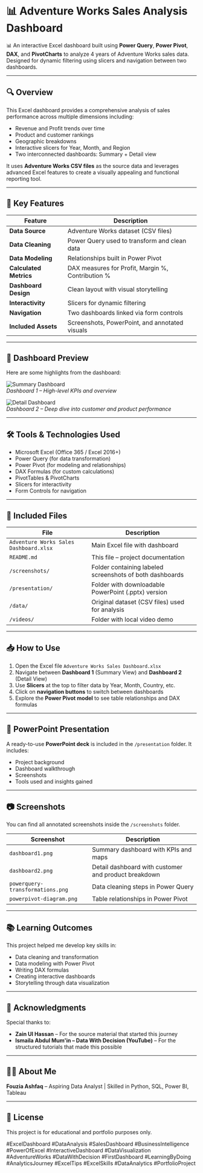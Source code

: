 # 📊 Adventure Works Sales Analysis Dashboard

📊 An interactive Excel dashboard built using **Power Query**, **Power Pivot**, **DAX**, and **PivotCharts** to analyze 4 years of Adventure Works sales data. Designed for dynamic filtering using slicers and navigation between two dashboards.

---

## 🔍 Overview

This Excel dashboard provides a comprehensive analysis of sales performance across multiple dimensions including:

- Revenue and Profit trends over time
- Product and customer rankings
- Geographic breakdowns
- Interactive slicers for Year, Month, and Region
- Two interconnected dashboards: Summary + Detail view

It uses **Adventure Works CSV files** as the source data and leverages advanced Excel features to create a visually appealing and functional reporting tool.

---

## 🧩 Key Features

| Feature | Description |
|--------|-------------|
| **Data Source** | Adventure Works dataset (CSV files) |
| **Data Cleaning** | Power Query used to transform and clean data |
| **Data Modeling** | Relationships built in Power Pivot |
| **Calculated Metrics** | DAX measures for Profit, Margin %, Contribution % |
| **Dashboard Design** | Clean layout with visual storytelling |
| **Interactivity** | Slicers for dynamic filtering |
| **Navigation** | Two dashboards linked via form controls |
| **Included Assets** | Screenshots, PowerPoint, and annotated visuals |

---

## 📸 Dashboard Preview

Here are some highlights from the dashboard:

![Summary Dashboard](assets/dashboard1.png)  
*Dashboard 1 – High-level KPIs and overview*

![Detail Dashboard](assets/dashboard2.png)  
*Dashboard 2 – Deep dive into customer and product performance*

---

## 🛠 Tools & Technologies Used

- Microsoft Excel (Office 365 / Excel 2016+)
- Power Query (for data transformation)
- Power Pivot (for modeling and relationships)
- DAX Formulas (for custom calculations)
- PivotTables & PivotCharts
- Slicers for interactivity
- Form Controls for navigation

---

## 📁 Included Files

| File | Description |
|------|-------------|
| `Adventure Works Sales Dashboard.xlsx` | Main Excel file with dashboard |
| `README.md` | This file – project documentation |
| `/screenshots/` | Folder containing labeled screenshots of both dashboards |
| `/presentation/` | Folder with downloadable PowerPoint (.pptx) version |
| `/data/` | Original dataset (CSV files) used for analysis |
| `/videos/` | Folder with local video demo |
---

## 📥 How to Use

1. Open the Excel file `Adventure Works Sales Dashboard.xlsx`
2. Navigate between **Dashboard 1** (Summary View) and **Dashboard 2** (Detail View)
3. Use **Slicers** at the top to filter data by Year, Month, Country, etc.
4. Click on **navigation buttons** to switch between dashboards
5. Explore the **Power Pivot model** to see table relationships and DAX formulas

---

## 📁 PowerPoint Presentation

A ready-to-use **PowerPoint deck** is included in the `/presentation` folder. It includes:
- Project background
- Dashboard walkthrough
- Screenshots 
- Tools used and insights gained

---

## 📷 Screenshots

You can find all annotated screenshots inside the `/screenshots` folder.

| Screenshot | Description |
|-----------|-------------|
| `dashboard1.png` | Summary dashboard with KPIs and maps |
| `dashboard2.png` | Detail dashboard with customer and product breakdown |
| `powerquery-transformations.png` | Data cleaning steps in Power Query |
| `powerpivot-diagram.png` | Table relationships in Power Pivot |

---

## 📚 Learning Outcomes

This project helped me develop key skills in:
- Data cleaning and transformation
- Data modeling with Power Pivot
- Writing DAX formulas
- Creating interactive dashboards
- Storytelling through data visualization

---

## 🙌 Acknowledgments

Special thanks to:
- **Zain Ul Hassan** – For the source material that started this journey
- **Ismaila Abdul Mum'in – Data With Decision (YouTube)** – For the structured tutorials that made this possible

---


## 🙋‍♀️ About Me

**Fouzia Ashfaq** – Aspiring Data Analyst | Skilled in Python, SQL, Power BI, Tableau  

---

## 📌 License

This project is for educational and portfolio purposes only.

#ExcelDashboard #DataAnalysis #SalesDashboard #BusinessIntelligence #PowerOfExcel #InteractiveDashboard #DataVisualization #AdventureWorks #DataWithDecision #FirstDashboard #LearningByDoing #AnalyticsJourney #ExcelTips #ExcelSkills #DataAnalytics #PortfolioProject

